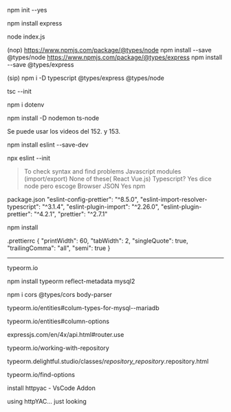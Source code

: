 npm init --yes

npm install express

node index.js

(nop)
https://www.npmjs.com/package/@types/node
npm install --save @types/node
https://www.npmjs.com/package/@types/express
npm install --save @types/express

(sip)
npm i -D typescript @types/express @types/node

tsc --init

npm i dotenv

npm install -D nodemon ts-node

Se puede usar los videos del 152. y 153.

npm install eslint --save-dev

npx eslint --init
> To check syntax and find problems
> Javascript modules (import/export)
> None of these( React Vue.js)
> Typescript? Yes
> dice node pero escoge Browser 
> JSON
> Yes
> npm

package.json
  "eslint-config-prettier": "^8.5.0",
  "eslint-import-resolver-typescript": "^3.1.4",
  "eslint-plugin-import": "^2.26.0",
  "eslint-plugin-prettier": "^4.2.1",
  "prettier": "^2.7.1"

npm install

.prettierrc
{
  "printWidth": 60,
  "tabWidth": 2,
  "singleQuote": true,
  "trailingComma": "all",
  "semi": true
}
______________

typeorm.io

npm install typeorm reflect-metadata mysql2

npm i cors @types/cors body-parser

typeorm.io/entities#colum-types-for-mysql--mariadb

typeorm.io/entities#column-options

expressjs.com/en/4x/api.html#router.use

typeorm.io/working-with-repository

typeorm.delightful.studio/classes/_repository_repository_.repository.html

typeorm.io/find-options

install httpyac - VsCode Addon

using httpYAC... just looking